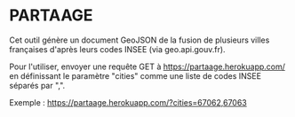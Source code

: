# PARTAAGE

Cet outil génère un document GeoJSON de la fusion de plusieurs villes françaises d'après leurs codes INSEE (via geo.api.gouv.fr).

Pour l'utiliser, envoyer une requête GET à https://partaage.herokuapp.com/ en définissant le paramètre "cities" comme une liste de codes INSEE séparés par ",".

Exemple : https://partaage.herokuapp.com/?cities=67062,67063